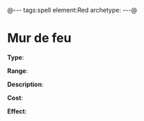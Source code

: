 @---
tags:spell
element:Red
archetype:
---@

# Mur de feu

**Type**:


**Range**:

**Description**:


**Cost**:

**Effect**:

